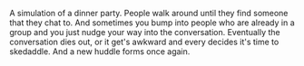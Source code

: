 A simulation of a dinner party. People walk around until they find someone that they chat to. And sometimes you bump into people who are already in a group and you just nudge your way into the conversation. Eventually the conversation dies out, or it get's awkward and every decides it's time to skedaddle. And a new huddle forms once again.
